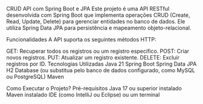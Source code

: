 CRUD API com Spring Boot e JPA
Este projeto é uma API RESTful desenvolvida com Spring Boot que implementa operações CRUD (Create, Read, Update, Delete) para gerenciar entidades no banco de dados.
Ele utiliza Spring Data JPA para persistência e mapeamento objeto-relacional.

Funcionalidades
A API suporta os seguintes métodos HTTP:

GET: Recuperar todos os registros ou um registro específico.
POST: Criar novos registros.
PUT: Atualizar um registro existente.
DELETE: Excluir registros por ID.
Tecnologias Utilizadas
Java 21
Spring Boot
Spring Data JPA
H2 Database (ou substitua pelo banco de dados configurado, como MySQL ou PostgreSQL)
Maven


Como Executar o Projeto?
Pré-requisitos
Java 17 ou superior instalado
Maven instalado
IDE (como IntelliJ ou Eclipse) ou um terminal
